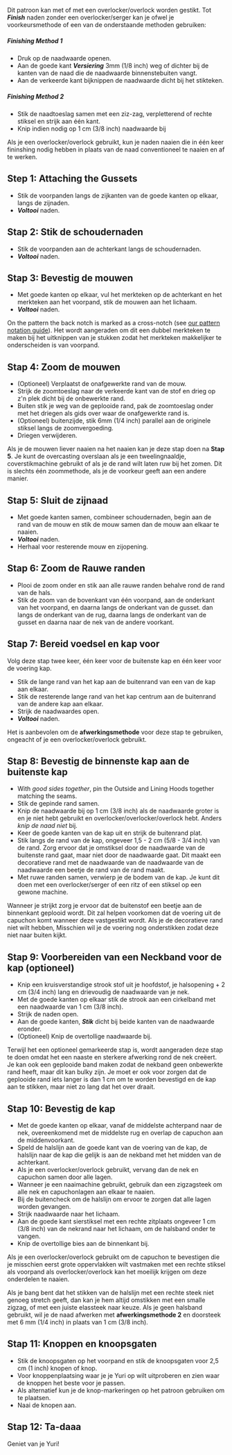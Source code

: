 <Note>

Dit patroon kan met of met een overlocker/overlock worden gestikt. Tot ***Finish*** naden zonder een overlocker/serger kan je ofwel je voorkeursmethode of een van de onderstaande methoden gebruiken:

##### Finishing Method 1

- Druk op de naadwaarde openen. 
- Aan de goede kant ***Versiering*** 3mm (1/8 inch) weg of dichter bij de kanten van de naad die de naadwaarde binnenstebuiten vangt.
- Aan de verkeerde kant bijknippen de naadwaarde dicht bij het stikteken. 

##### Finishing Method 2

- Stik de naadtoeslag samen met een ziz-zag, verpletterend of rechte stiksel en strijk aan één kant.
- Knip indien nodig op 1 cm (3/8 inch) naadwaarde bij

</Note>

<Tip>

Als je een overlocker/overlock gebruikt, kun je naden naaien die in één keer fininshing nodig hebben in plaats van de naad conventioneel te naaien en af te werken. 
  
</Tip>

## Step 1: Attaching the Gussets

- Stik de voorpanden langs de zijkanten van de goede kanten op elkaar, langs de zijnaden.
- ***Voltooi*** naden.

## Stap 2: Stik de schoudernaden

- Stik de voorpanden aan de achterkant langs de schoudernaden.
- ***Voltooi*** naden.

## Stap 3: Bevestig de mouwen

- Met goede kanten op elkaar, vul het merkteken op de achterkant en het merkteken aan het voorpand, stik de mouwen aan het lichaam.
- ***Voltooi*** naden.

<Note>

On the pattern the back notch is marked as a cross-notch (see [our pattern notation guide](/docs/various/notation/notches/)). Het wordt aangeraden om dit een dubbel merkteken te maken bij het uitknippen van je stukken zodat het merkteken makkelijker te onderscheiden is van voorpand.
  
</Note>

## Stap 4: Zoom de mouwen

- (Optioneel) Verplaatst de onafgewerkte rand van de mouw.
- Strijk de zoomtoeslag naar de verkeerde kant van de stof en drieg op z'n plek dicht bij de onbewerkte rand.
- Buiten stik je weg van de geplooide rand, pak de zoomtoeslag onder met het driegen als gids over waar de onafgewerkte rand is.
- (Optioneel) buitenzijde, stik 6mm (1/4 inch) parallel aan de originele stiksel langs de zoomvergoeding.
- Driegen verwijderen.

<Note>

Als je de mouwen liever naaien na het naaien kan je deze stap doen na **Stap 5**.
Je kunt de overcasting overslaan als je een tweelingnaaldje, coverstikmachine gebruikt of als je de rand wilt laten ruw bij het zomen. 
Dit is slechts één zoommethode, als je de voorkeur geeft aan een andere manier.
  
</Note>

## Stap 5: Sluit de zijnaad

- Met goede kanten samen, combineer schoudernaden, begin aan de rand van de mouw en stik de mouw samen dan de mouw aan elkaar te naaien.
- ***Voltooi*** naden.
- Herhaal voor resterende mouw en zijopening.

## Stap 6: Zoom de Rauwe randen

- Plooi de zoom onder en stik aan alle rauwe randen behalve rond de rand van de hals.
- Stik de zoom van de bovenkant van één voorpand, aan de onderkant van het voorpand, en daarna langs de onderkant van de gusset. dan langs de onderkant van de rug, daarna langs de onderkant van de gusset en daarna naar de nek van de andere voorkant.

## Stap 7: Bereid voedsel en kap voor

Volg deze stap twee keer, één keer voor de buitenste kap en één keer voor de voering kap.

- Stik de lange rand van het kap aan de buitenrand van een van de kap aan elkaar.
- Stik de resterende lange rand van het kap centrum aan de buitenrand van de andere kap aan elkaar.
- Strijk de naadwaardes open.
- ***Voltooi*** naden.

<Note>

Het is aanbevolen om de **afwerkingsmethode** voor deze stap te gebruiken, ongeacht of je een overlocker/overlock gebruikt.
  
</Note>

## Stap 8: Bevestig de binnenste kap aan de buitenste kap

- With _good sides together_, pin the Outside and Lining Hoods together matching the seams.
- Stik de gepinde rand samen.
- Knip de naadwaarde bij op 1 cm (3/8 inch) als de naadwaarde groter is en je niet hebt gebruikt en overlocker/overlocker/overlock hebt. Anders *knip de naad niet* bij.
- Keer de goede kanten van de kap uit en strijk de buitenrand plat.
- Stik langs de rand van de kap, ongeveer 1,5 - 2 cm (5/8 - 3/4 inch) van de rand. Zorg ervoor dat je omstiksel door de naadwaarde van de buitenste rand gaat, maar niet door de naadwaarde gaat. Dit maakt een decoratieve rand met de naadwaarde van de naadwaarde van de naadwaarde een beetje de rand van de rand maakt.
- Met ruwe randen samen, verwierp je de bodem van de kap. Je kunt dit doen met een overlocker/serger of een ritz of een stiksel op een gewone machine.

<Note>
  
Wanneer je strijkt zorg je ervoor dat de buitenstof een beetje aan de binnenkant geplooid wordt. Dit zal helpen voorkomen dat de voering uit de capuchon komt wanneer deze vastgestikt wordt.
Als je de decoratieve rand niet wilt hebben, Misschien wil je de voering nog onderstikken zodat deze niet naar buiten kijkt.
  
</Note>

## Stap 9: Voorbereiden van een Neckband voor de kap (optioneel)

- Knip een kruisverstandige strook stof uit je hoofdstof, je halsopening + 2 cm (3/4 inch) lang en drievoudig de naadwaarde van je nek.
- Met de goede kanten op elkaar stik de strook aan een cirkelband met een naadwaarde van 1 cm (3/8 inch).
- Strijk de naden open.
- Aan de goede kanten, ***Stik*** dicht bij beide kanten van de naadwaarde eronder.
- (Optioneel) Knip de overtollige naadwaarde bij.

<Note>
  
Terwijl het een optioneel gemarkeerde stap is, wordt aangeraden deze stap te doen omdat het een naaste en sterkere afwerking rond de nek creëert.
Je kan ook een geplooide band maken zodat de nekband geen onbewerkte rand heeft, maar dit kan bulky zijn. Je moet er ook voor zorgen dat de geplooide rand iets langer is dan 1 cm om te worden bevestigd en de kap aan te stikken, maar niet zo lang dat het over draait.
  
</Note>

## Stap 10: Bevestig de kap

- Met de goede kanten op elkaar, vanaf de middelste achterpand naar de nek, overeenkomend met de middelste rug en overlap de capuchon aan de middenvoorkant.
- Speld de halslijn aan de goede kant van de voering van de kap, de halslijn naar de kap die gelijk is aan de nekband met het midden van de achterkant.
- Als je een overlocker/overlock gebruikt, vervang dan de nek en capuchon samen door alle lagen.
- Wanneer je een naaimachine gebruikt, gebruik dan een zigzagsteek om alle nek en capuchonlagen aan elkaar te naaien.
- Bij de buitencheck om de halslijn om ervoor te zorgen dat alle lagen worden gevangen.
- Strijk naadwaarde naar het lichaam.
- Aan de goede kant sierstiksel met een rechte zitplaats ongeveer 1 cm (3/8 inch) van de nekrand naar het lichaam, om de halsband onder te vangen.
- Knip de overtollige bies aan de binnenkant bij.

<Warning>
  
Als je een overlocker/overlock gebruikt om de capuchon te bevestigen die je misschien eerst grote oppervlakken wilt vastmaken met een rechte stiksel als voorpand als overlocker/overlock kan het moeilijk krijgen om deze onderdelen te naaien.
  
</Warning>

<Note>
  
Als je bang bent dat het stikken van de halslijn met een rechte steek niet genoeg stretch geeft, dan kan je hem altijd omstikken met een smalle zigzag, of met een juiste elassteek naar keuze.
Als je geen halsband gebruikt, wil je de naad afwerken met **afwerkingsmethode 2** en doorsteek met 6 mm (1/4 inch) in plaats van 1 cm (3/8 inch). 
  
</Note>

## Stap 11: Knoppen en knoopsgaten

- Stik de knoopsgaten op het voorpand en stik de knoopsgaten voor 2,5 cm (1 inch) knopen of knop.
- Voor knoppenplaatsing waar je je Yuri op wilt uitproberen en zien waar de knoppen het beste voor je passen.
- Als alternatief kun je de knop-markeringen op het patroon gebruiken om te plaatsen.
- Naai de knopen aan.

## Stap 12: Ta-daaa

Geniet van je Yuri!

